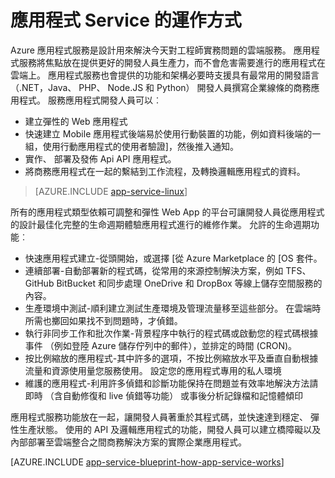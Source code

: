 <properties 
    pageTitle="Azure 應用程式服務的運作方式" 
    description="進一步瞭解應用程式服務的運作方式" 
    keywords="應用程式 azure 服務應用程式服務，可調整應用程式服務方案、 小數位數，應用程式服務成本"
    services="app-service" 
    documentationCenter="" 
    authors="yochay" 
    manager="wpickett" 
    editor=""/>

<tags 
    ms.service="app-service" 
    ms.workload="na" 
    ms.tgt_pltfrm="na" 
    ms.devlang="na" 
    ms.topic="hero-article" 
    ms.date="02/10/2016" 
    ms.author="yochay"/>

# <a name="how-app-service-works"></a>應用程式 Service 的運作方式

Azure 應用程式服務是設計用來解決今天對工程師實務問題的雲端服務。 應用程式服務將焦點放在提供更好的開發人員生產力，而不會危害需要進行的應用程式在雲端上。 應用程式服務也會提供的功能和架構必要時支援具有最常用的開發語言 （.NET，Java、 PHP、 Node.JS 和 Python） 開發人員撰寫企業線條的商務應用程式。
服務應用程式開發人員可以︰

* 建立彈性的 Web 應用程式
* 快速建立 Mobile 應用程式後端易於使用行動裝置的功能，例如資料後端的一組，使用行動應用程式的使用者驗證]，然後推入通知。 
* 實作、 部署及發佈 Api API 應用程式。
* 將商務應用程式在一起的繫結到工作流程，及轉換邏輯應用程式的資料。

>[AZURE.INCLUDE [app-service-linux](../../includes/app-service-linux.md)] 

所有的應用程式類型依賴可調整和彈性 Web App 的平台可讓開發人員從應用程式的設計最佳化完整的生命週期體驗應用程式進行的維修作業。 允許的生命週期功能︰

* 快速應用程式建立-從頭開始，或選擇 [從 Azure Marketplace 的 [OS 套件。 
* 連續部署-自動部署新的程式碼，從常用的來源控制解決方案，例如 TFS、 GitHub BitBucket 和同步處理 OneDrive 和 DropBox 等線上儲存空間服務的內容。
* 生產環境中測試-順利建立測試生產環境及管理流量移至這些部分。 在雲端時所需也擲回如果找不到問題時，才偵錯。
* 執行非同步工作和批次作業-背景程序中執行的程式碼或啟動您的程式碼根據事件 （例如登陸 Azure 儲存佇列中的郵件），並排定的時間 (CRON)。
* 按比例縮放的應用程式-其中許多的選項，不按比例縮放水平及垂直自動根據流量和資源使用量您服務使用。 設定您的應用程式專用的私人環境   
* 維護的應用程式-利用許多偵錯和診斷功能保持在問題並有效率地解決方法請即時 （含自動修復和 live 偵錯等功能） 或事後分析記錄檔和記憶體傾印
 
應用程式服務功能放在一起，讓開發人員著重於其程式碼，並快速達到穩定、 彈性生產狀態。 使用的 API 及邏輯應用程式的功能，開發人員可以建立橋障礙以及內部部署至雲端整合之間商務解決方案的實際企業應用程式。  

[AZURE.INCLUDE [app-service-blueprint-how-app-service-works](../../includes/app-service-blueprint-how-app-service-works.md)]

